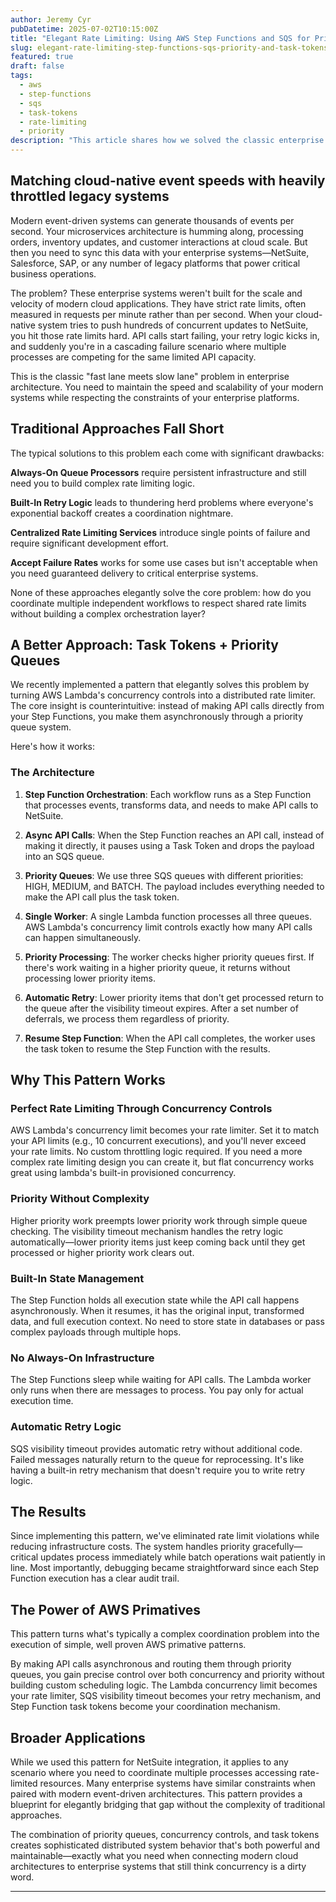 ```yaml
---
author: Jeremy Cyr
pubDatetime: 2025-07-02T10:15:00Z
title: "Elegant Rate Limiting: Using AWS Step Functions and SQS for Priority-Based API Throttling"
slug: elegant-rate-limiting-step-functions-sqs-priority-and-task-tokens.md
featured: true
draft: false
tags:
  - aws
  - step-functions
  - sqs
  - task-tokens
  - rate-limiting
  - priority
description: "This article shares how we solved the classic enterprise integration problem of connecting fast, modern systems to slow, rate-limited legacy APIs like NetSuite. Instead of building complex custom solutions, we discovered an elegant pattern combining AWS Step Functions, priority queues, and Lambda concurrency controls that turns rate limiting into a simple queueing problem—eliminating failures while cutting costs."
---
```


## Matching cloud-native event speeds with heavily throttled legacy systems

Modern event-driven systems can generate thousands of events per second. Your microservices architecture is humming along, processing orders, inventory updates, and customer interactions at cloud scale. But then you need to sync this data with your enterprise systems—NetSuite, Salesforce, SAP, or any number of legacy platforms that power critical business operations.

The problem? These enterprise systems weren't built for the scale and velocity of modern cloud applications. They have strict rate limits, often measured in requests per minute rather than per second. When your cloud-native system tries to push hundreds of concurrent updates to NetSuite, you hit those rate limits hard. API calls start failing, your retry logic kicks in, and suddenly you're in a cascading failure scenario where multiple processes are competing for the same limited API capacity.

This is the classic "fast lane meets slow lane" problem in enterprise architecture. You need to maintain the speed and scalability of your modern systems while respecting the constraints of your enterprise platforms.

## Traditional Approaches Fall Short

The typical solutions to this problem each come with significant drawbacks:

**Always-On Queue Processors** require persistent infrastructure and still need you to build complex rate limiting logic. 

**Built-In Retry Logic** leads to thundering herd problems where everyone's exponential backoff creates a coordination nightmare. 

**Centralized Rate Limiting Services** introduce single points of failure and require significant development effort. 

**Accept Failure Rates** works for some use cases but isn't acceptable when you need guaranteed delivery to critical enterprise systems.

None of these approaches elegantly solve the core problem: how do you coordinate multiple independent workflows to respect shared rate limits without building a complex orchestration layer?

## A Better Approach: Task Tokens + Priority Queues

We recently implemented a pattern that elegantly solves this problem by turning AWS Lambda's concurrency controls into a distributed rate limiter. The core insight is counterintuitive: instead of making API calls directly from your Step Functions, you make them asynchronously through a priority queue system.

Here's how it works:

### The Architecture

1. **Step Function Orchestration**: Each workflow runs as a Step Function that processes events, transforms data, and needs to make API calls to NetSuite.

2. **Async API Calls**: When the Step Function reaches an API call, instead of making it directly, it pauses using a Task Token and drops the payload into an SQS queue.

3. **Priority Queues**: We use three SQS queues with different priorities: HIGH, MEDIUM, and BATCH. The payload includes everything needed to make the API call plus the task token.

4. **Single Worker**: A single Lambda function processes all three queues. AWS Lambda's concurrency limit controls exactly how many API calls can happen simultaneously.

5. **Priority Processing**: The worker checks higher priority queues first. If there's work waiting in a higher priority queue, it returns without processing lower priority items.

6. **Automatic Retry**: Lower priority items that don't get processed return to the queue after the visibility timeout expires. After a set number of deferrals, we process them regardless of priority.

7. **Resume Step Function**: When the API call completes, the worker uses the task token to resume the Step Function with the results.

## Why This Pattern Works

### Perfect Rate Limiting Through Concurrency Controls
AWS Lambda's concurrency limit becomes your rate limiter. Set it to match your API limits (e.g., 10 concurrent executions), and you'll never exceed your rate limits. No custom throttling logic required.  If you need a more complex rate limiting design you can create it, but flat concurrency works great using lambda's built-in provisioned concurrency. 

### Priority Without Complexity
Higher priority work preempts lower priority work through simple queue checking. The visibility timeout mechanism handles the retry logic automatically—lower priority items just keep coming back until they get processed or higher priority work clears out.

### Built-In State Management
The Step Function holds all execution state while the API call happens asynchronously. When it resumes, it has the original input, transformed data, and full execution context. No need to store state in databases or pass complex payloads through multiple hops.

### No Always-On Infrastructure
The Step Functions sleep while waiting for API calls. The Lambda worker only runs when there are messages to process. You pay only for actual execution time.

### Automatic Retry Logic
SQS visibility timeout provides automatic retry without additional code. Failed messages naturally return to the queue for reprocessing. It's like having a built-in retry mechanism that doesn't require you to write retry logic.

## The Results

Since implementing this pattern, we've eliminated rate limit violations while reducing infrastructure costs. The system handles priority gracefully—critical updates process immediately while batch operations wait patiently in line. Most importantly, debugging became straightforward since each Step Function execution has a clear audit trail.

## The Power of AWS Primatives

This pattern turns what's typically a complex coordination problem into the execution of simple, well proven AWS primative patterns.

By making API calls asynchronous and routing them through priority queues, you gain precise control over both concurrency and priority without building custom scheduling logic. The Lambda concurrency limit becomes your rate limiter, SQS visibility timeout becomes your retry mechanism, and Step Function task tokens become your coordination mechanism.

## Broader Applications

While we used this pattern for NetSuite integration, it applies to any scenario where you need to coordinate multiple processes accessing rate-limited resources. Many enterprise systems have similar constraints when paired with modern event-driven architectures. This pattern provides a blueprint for elegantly bridging that gap without the complexity of traditional approaches.

The combination of priority queues, concurrency controls, and task tokens creates sophisticated distributed system behavior that's both powerful and maintainable—exactly what you need when connecting modern cloud architectures to enterprise systems that still think concurrency is a dirty word.

---

